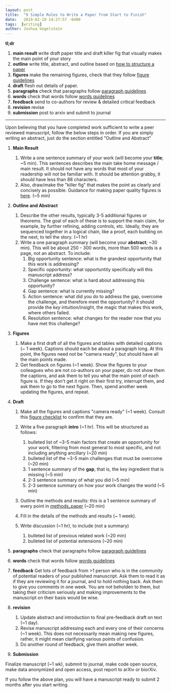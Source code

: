 ```yaml
---
layout: post
title:  "9 Simple Rules to Write a Paper from Start to Finish"
date:   2019-02-10 14:27:57 -0400
tags:  [writing]
author: Joshua Vogelstein
---
```


**tl;dr** 

1. **main result** write draft paper title and  draft killer fig that visually makes the main point of your story
2. **outline** write title, abstract, and outline based on [how to structure a paper](https://journals.plos.org/ploscompbiol/article?id=10.1371/journal.pcbi.1005619)
3. **figures** make the remaining figures, check that they follow [figure guidelines](https://bitsandbrains.io/2018/09/08/figures.html)
4. **draft** flesh out details of paper. 
5. **paragraphs** check that paragraphs follow [paragraph guidelines](https://bitsandbrains.io/2018/10/14/paragraphs.html)
6. **words** check that words follow [words guidelines](https://bitsandbrains.io/2018/10/14/words.html)
7. **feedback** send to co-authors for review & detailed critical feedback
8. **revision** revise 
9. **submission** post to arxiv and submit to journal

*********************


Upon believing that you have completed work sufficient to write a peer reviewed manuscript, follow the below steps in order. If you are simply writing an abstract, just do the section entitled "Outline and Abstract"



1. **Main Result** 
   
   1. Write a one sentence summary of your work (will become your **title**;  ~5 min). This sentences describes the main take home message / main result.  It should not have any words that most of your readership will not be familiar with.  It should be attention grabby, it should have less than 88 characters.
   2. Also, draw/make the "killer fig" that makes the point as clearly and concisely as possible.  Guidance for making paper quality figures is [here](https://bitsandbrains.io/2018/09/08/figures.html).  (~5 min)


2. **Outline and Abstract** 
   
   1. Describe the other results, typically 3-5 additional figures or theorems.  The goal of each of these is to support the main claim, for example, by further refining, adding controls, etc.  Ideally, they are sequenced together in a logical chain, like a proof, each building on the next, to tell the story. (~1 hr)
   2. Write a one paragraph summary (will become your **abstract**;  ~30 min).  This will be about 250 - 300 words, more than 500 words is a page, not an abstract.  To include:
       1. Big opportunity sentence: what is the grandest opportunity that this work is addressing?
       2. Specific opportunity: what opportuntity specifically will this manuscript address?
       3. Challenge sentence: what is hard about addressing this opportunity?
       4. Gap sentence: what is currently missing?
       5. Action sentence: what did you do to address the gap, overcome the challenge, and therefore meet the opportunity? it should provide the *key* intuition/insight, the magic that makes this work, where others failed.
       6. Resolution sentence: what changes for the reader now that you have met this challenge? 




3. **Figures** 
   1. Make a first draft of all the figures and tables with detailed captions (~ 1 week).  Captions should each be about a paragraph long.  At this point, the figures need not be "camera ready", but should have all the main points made.  
    1. Get feedback on figures (~1 week).  Show the figures to your colleagues who are not co-authors on your paper, do not show them the captions, and ask them to tell you what the main point of each figure is.  If they don't get it right on their first try, interrupt them, and ask them to go to the next figure.  Then, spend another week updating the figures, and repeat. 




1. **Draft** 

   1. Make all the figures and captions "camera ready" (~1 week).  Consult this [figure checklist]([here](https://bitsandbrains.io/2018/09/08/figures.html)) to confirm that they are.

    2. Write a five paragraph **intro** (~1 hr).   This will be structured as follows:
       1. bulleted list of  ~3-5 main factors that create an opportunity for your work, filtering from most general to most specific, and not including anything ancillary (~20 min) 
       2. bulleted list of the ~3-5 main challenges that must be overcome (~20 min)
       3. 1 sentence summary of the **gap**, that is, the key ingredient that is missing (~5 min)
       4. 2-3 sentence summary of what you did (~5 min)
       5. 2-3 sentence summary on how your work changes the world (~5 min)

    3. Outline the methods and results: this is a 1 sentence summary of every point  in [methods_paper](https://github.com/neurodata/checklists/blob/master/methods_paper.md) (~20 min)

   2. Fill in the details of the methods and results (~ 1 week).

   3. Write  discussion (~1 hr), to include (not a summary)
       1. bulleted list of previous related work (~20 min)
       2. bulleted list of potential extensions (~20 min)


1. **paragraphs** check that paragraphs follow [paragraph guidelines](https://bitsandbrains.io/2018/10/14/paragraphs.html)

3. **words** check that words follow [words guidelines](https://bitsandbrains.io/2018/10/14/words.html)



3.  **feedback** Get lots of feedback from >1 person who is in the community of potential readers of your published manuscript.  Ask them to read it as if they are reviewing it for a journal, and to hold nothing back. Ask them to give you comments in one week.  You are not beholden to them, but taking their criticism seriously and making improvements to the manuscript on their basis would be wise. 

2.  **revision** 

    1.  Update abstract and introduction to final pre-feedback draft on text (~1 day).
    2.  Revise manuscript addressing each and every one of their concerns (~1 week).  This does not necessarily mean making new figures, rather, it might mean clarifying various points of confusion.
    3.  Do another round of feedback, give them another week.


3.  **Submission**
   
Finalize manuscript (~1 wk), submnit to journal, make code open source, make data anonymized and open access, post report to arXiv or biorXiv.


If you follow the above plan, you will have a manuscript ready to submit 2 months after you start writing.  
